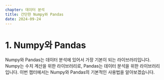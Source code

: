 ```yaml
---
chapter: 데이터 분석
title: 간단한 Numpy와 Pandas
date: 2024-09-24
---
```


# 1. Numpy와 Pandas

Numpy와 Pandas는 데이터 분석에 있어서 가장 기본이 되는 라이브러리입니다. Numpy는 수치 계산을 위한 라이브러리로, Pandas는 데이터 분석을 위한 라이브러리입니다. 이번 챕터에서는 Numpy와 Pandas의 기본적인 사용법을 알아보겠습니다.